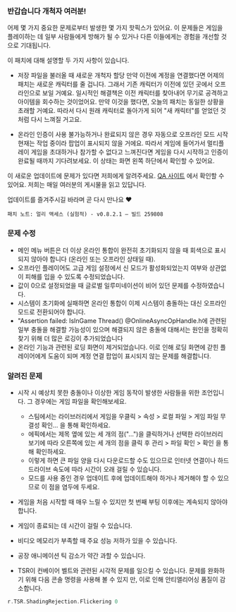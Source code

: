 ### 반갑습니다 개척자 여러분!
어제 몇 가지 중요한 문제로부터 발생한 몇 가지 핫픽스가 있어요. 이 문제들은 게임을 플레이하는 데 일부 사람들에게 방해가 될 수 있거나 다른 이들에게는 경험을 개선할 것으로 기대됩니다.

이 패치에 대해 설명할 두 가지 사항이 있습니다.

- 저장 파일을 불러올 때 새로운 개척자 할당
만약 이전에 계정을 연결했다면 어제의 패치는 새로운 캐릭터를 줄 겁니다. 그래서 기존 캐릭터가 이전에 있던 곳에서 오프라인으로 보일 거예요. 일시적인 해결책은 이전 캐릭터를 찾아내어 무기로 공격하고 아이템을 회수하는 것이었어요. 만약 이것을 했다면, 오늘의 패치는 동일한 상황을 초래할 거예요. 따라서 다시 원래 캐릭터로 돌아가게 되어 "새 캐릭터"를 얻었던 것처럼 다시 느껴질 거고요.

- 온라인 인증이 사용 불가능하거나 완료되지 않은 경우 자동으로 오프라인 모드 시작
현재는 작업 중이라 팝업이 표시되지 않을 거에요. 따라서 게임에 들어가서 멀티플레이 게임을 초대하거나 참가할 수 없다고 느껴진다면 게임을 다시 시작하고 인증이 완료될 때까지 기다려보세요. 이 상태는 화면 왼쪽 하단에서 확인할 수 있어요.

이 새로운 업데이트에 문제가 있다면 저희에게 알려주세요. [QA 사이트](https://questions.satisfactorygame.com/) 에서 확인할 수 있어요. 저희는 매일 여러분의 게시물을 읽고 있답니다.

업데이트를 즐겨주시길 바라며 곧 다시 만나요 ❤️

```
패치 노트: 얼리 액세스 (실험적) - v0.8.2.1 – 빌드 259808
```

### 문제 수정
- 메인 메뉴 버튼은 더 이상 온라인 통합이 완전히 초기화되지 않을 때 회색으로 표시되지 않아야 합니다 (온라인 또는 오프라인 상태일 때).
- 오프라인 플레이어도 고급 게임 설정에서 신 모드가 활성화되었는지 여부와 상관없이 피해를 입을 수 있도록 수정되었습니다.
- 값이 0으로 설정되었을 때 글로벌 일루미네이션이 비어 있던 문제를 수정하였습니다.
- 시스템이 초기화에 실패하면 온라인 통합이 이제 시스템이 충돌하는 대신 오프라인 모드로 전환되어야 합니다.
- "Assertion failed: IsInGame Thread() @OnlineAsyncOpHandle.h에 관련된 일부 충돌을 해결할 가능성이 있으며 해결되지 않은 충돌에 대해서는 원인을 정확히 찾기 위해 더 많은 로깅이 추가되었습니다
- 온라인 기능과 관련된 로딩 화면이 제거되었습니다. 이로 인해 로딩 화면에 갇힌 플레이어에게 도움이 되며 계정 연결 팝업이 표시되지 않는 문제를 해결합니다.

### 알려진 문제
- 시작 시 예상치 못한 충돌이나 이상한 게임 동작이 발생한 사람들을 위한 조언입니다. 그 경우에는 게임 파일을 확인해보세요.
    - 스팀에서는 라이브러리에서 게임을 우클릭 > 속성 > 로컬 파일 > 게임 파일 무결성 확인... 을 통해 확인하세요.
    - 에픽에서는 제목 옆에 있는 세 개의 점("...")을 클릭하거나 선택한 라이브러리 보기에 따라 오른쪽에 있는 세 개의 점을 클릭 후 관리 > 파일 확인 > 확인 을 통해 확인하세요.
    - 이렇게 하면 큰 파일 양을 다시 다운로드할 수도 있으므로 인터넷 연결이나 하드 드라이브 속도에 따라 시간이 오래 걸릴 수 있습니다.
    - 모드를 사용 중인 경우 업데이트 후에 업데이트해야 하거나 제거해야 할 수 있으므로 이 점을 염두에 두세요.

- 게임을 처음 시작할 때 매우 느릴 수 있지만 첫 번째 부팅 이후에는 계속되지 않아야 합니다.
- 게임이 종료되는 데 시간이 걸릴 수 있습니다.
- 비디오 메모리가 부족할 때 주요 성능 저하가 있을 수 있습니다.
- 공장 애니메이션 틱 감소가 약간 과할 수 있습니다.
- TSR이 컨베이어 벨트와 관련된 시각적 문제를 일으킬 수 있습니다. 문제를 완화하기 위해 다음 콘솔 명령을 사용해 볼 수 있지
만, 이로 인해 안티앨리어싱 품질이 감소합니다.
```cpp
r.TSR.ShadingRejection.Flickering 0
```